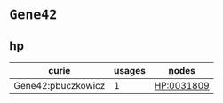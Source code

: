 # `Gene42`

## hp

| curie              |   usages | nodes                                           |
|--------------------|----------|-------------------------------------------------|
| Gene42:pbuczkowicz |        1 | [HP:0031809](https://bioregistry.io/HP:0031809) |

